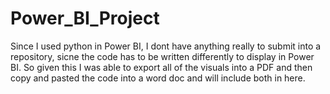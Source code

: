 # Power_BI_Project

Since I used python in Power BI, I dont have anything really to submit into a repository, sicne the code has to be written differently to display in Power BI. So given this I was able to export all of the visuals into a PDF and then copy and pasted the code into a word doc and will include both in here. 
